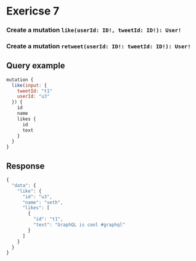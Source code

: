 # Exericse 7

### Create a mutation `like(userId: ID!, tweetId: ID!): User!`
### Create a mutation `retweet(userId: ID!: tweetId: ID!): User!`

## Query example
```js
mutation {
  like(input: {
    tweetId: "t1"
    userId: "u3"
  }) {
    id
    name
    likes {
      id
      text
    }
  }
}
```

## Response
```js
{
  "data": {
    "like": {
      "id": "u3",
      "name": "seth",
      "likes": [
        {
          "id": "t1",
          "text": "GraphQL is cool #graphql"
        }
      ]
    }
  }
}
```
